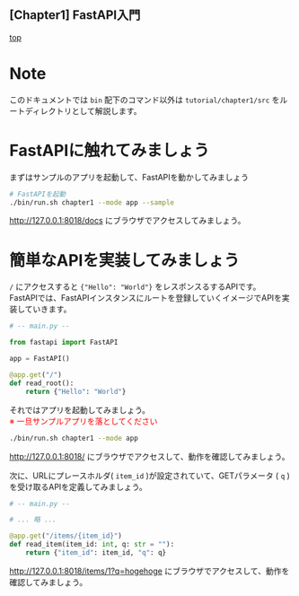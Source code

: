 [Chapter1] FastAPI入門
--
[top](../../README.md)

# Note
このドキュメントでは `bin` 配下のコマンド以外は `tutorial/chapter1/src` をルートディレクトリとして解説します。

# FastAPIに触れてみましょう

まずはサンプルのアプリを起動して、FastAPIを動かしてみましょう

```bash
# FastAPIを起動
./bin/run.sh chapter1 --mode app --sample
```

http://127.0.0.1:8018/docs にブラウザでアクセスしてみましょう。


# 簡単なAPIを実装してみましょう

`/` にアクセスすると `{"Hello": "World"}` をレスポンスるするAPIです。  
FastAPIでは、FastAPIインスタンスにルートを登録していくイメージでAPIを実装していきます。

```python
# -- main.py --

from fastapi import FastAPI

app = FastAPI()

@app.get("/")
def read_root():
    return {"Hello": "World"}
```

それではアプリを起動してみましょう。  
<font color="red">※ 一旦サンプルアプリを落としてください</font>

```bash
./bin/run.sh chapter1 --mode app
```

http://127.0.0.1:8018/ にブラウザでアクセスして、動作を確認してみましょう。


次に、URLにプレースホルダ( `item_id` )が設定されていて、GETパラメータ ( `q` )を受け取るAPIを定義してみましょう。

```python
# -- main.py --

# ... 略 ...

@app.get("/items/{item_id}")
def read_item(item_id: int, q: str = ""):
    return {"item_id": item_id, "q": q}
```

http://127.0.0.1:8018/items/1?q=hogehoge にブラウザでアクセスして、動作を確認してみましょう。